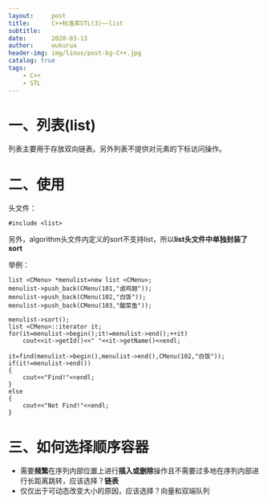```yaml
---
layout:     post
title:      C++标准库STL(3)——list
subtitle:   
date:       2020-03-13
author:     wukurua
header-img: img/linux/post-bg-C++.jpg
catalog: true
tags:
    - C++
    - STL
---
```


# 一、列表(list) #
列表主要用于存放双向链表。另外列表不提供对元素的下标访问操作。
# 二、使用 #
头文件：

	#include <list>

另外，algorithm头文件内定义的sort不支持list，所以**list头文件中单独封装了sort**

举例：

	list <CMenu> *menulist=new list <CMenu>;
	menulist->push_back(CMenu(101,"卤鸡翅"));
	menulist->push_back(CMenu(102,"白饭"));
	menulist->push_back(CMenu(103,"酸菜鱼"));

	menulist->sort();
	list <CMenu>::iterator it;
	for(it=menulist->begin();it!=menulist->end();++it)
		cout<<it->getId()<<" "<<it->getName()<<endl;

	it=find(menulist->begin(),menulist->end(),CMenu(102,"白饭"));
	if(it!=menulist->end())
	{
		cout<<"Find!"<<endl;
	}
	else
	{
		cout<<"Not Find!"<<endl;
	}

# 三、如何选择顺序容器 #

- 需要**频繁**在序列内部位置上进行**插入或删除**操作且不需要过多地在序列内部进行长距离跳转，应该选择？**链表**
- 仅仅出于可动态改变大小的原因，应该选择？向量和双端队列
